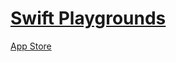 # [Swift Playgrounds](https://www.apple.com/swift/playgrounds)

[App Store](https://apps.apple.com/us/app/swift-playgrounds/id1496833156)
